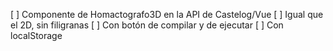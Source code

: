 [ ] Componente de Homactografo3D en la API de Castelog/Vue
  [ ] Igual que el 2D, sin filigranas
  [ ] Con botón de compilar y de ejecutar
  [ ] Con localStorage

